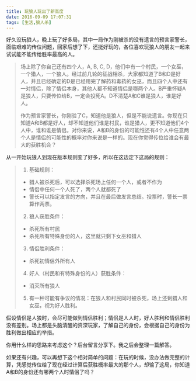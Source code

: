 ```yaml
---
title: 玩狼人玩出了新高度
date: 2016-09-09 17:07:31
tags: [生活,狼人杀]
---
```

好久没玩狼人，晚上玩了好多局，其中一局作为刚被杀的没有遗言的预言家警长，面临艰难的传位问题，回家后想了下，还挺好玩的，各位喜欢玩狼人的朋友一起来试试能不能传给胜率最高的人。

> 场上除了你自己还有四个人，A, B, C, D，他们中有一个村民，一个女巫，一个猎人，一个狼人。经过前几轮的征战相杀，大家都知道了B和D是好人，并且已经确定的D是已经用完了解药和毒药的女巫，而且四个人中还有一对情侣，除了情侣本身，其他人都不知道情侣是哪两个人。B严重怀疑A是狼人，只要传位给B，一定会投死A。D不清楚A和C谁是狼人，谁是好人。
> 
> 作为预言家警长，你刚验了C，知道他是狼人，但是不能说遗言。你现在只知道A和B都是好人，却不知道他们谁是村民，谁是猎人，更不知道他们4个人中，谁和谁是情侣。对你来说，A和B的身份的可能性还有4个人中任意两个人是情侣的可能性的概率对你来说是一样的。现在你觉得传位给谁会有最大的获胜机会？

从一开始玩狼人到现在版本规则变了好多，所以在这边定下这局的规则：
> 1. 基础规则：
> 	- 猎人被杀死后，可以选择杀死场上任何一个人，或者不作为
> 	- 情侣中任何一个人死了，两个人就都死了 &nbsp;
> 	- 警长可以指定发言的方向，并且在最后做发言总结。投票时，警长一票算作两票。
> 2. 狼人获胜条件：
> 	- 杀死所有村民
> 	- 杀死所有特殊身份的人，这里就只剩下女巫和猎人
> 3. 情侣胜利条件：
> 	- 杀死初情侣外所有人
> 4. 好人（村民和有特殊身份的人）获胜条件：
> 	- 消灭所有狼人
> 5. 有一种可能有争议的情况：在狼人和村民同时被杀死，场上还剩猎人和女巫，视为好人胜利。

假设情侣是人狼时，会尽可能做到情侣胜利；情侣是人人时，好人胜利和情侣胜利没有差别。场上都是头脑清醒的资深玩家，了解自己的身份，会根据自己的身份为胜利做出相应的举措。

你用什么样的思路来考虑这个？后台留言分享下。我之后会整理一篇解答。

如果还有兴趣，可以再想下这个相对简单的问题：在玩的时候，没办法做完整的计算，凭感觉传位给了现在经过计算后获胜概率最大的那个人，却输了这局，你知道A和B的身份还有哪两个人时情侣了吗？